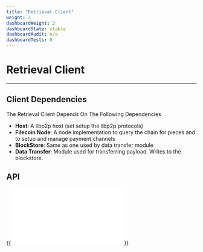 ```yaml
---
title: "Retrieval Client"
weight: 3
dashboardWeight: 2
dashboardState: stable
dashboardAudit: n/a
dashboardTests: 0
---
```


# Retrieval Client
---

## Client Dependencies

The Retrieval Client Depends On The Following Dependencies

- **Host**: A libp2p host (set setup the libp2p protocols)
- **Filecoin Node**: A node implementation to query the chain for pieces and to setup and manage payment channels
- **BlockStore**: Same as one used by data transfer module
- **Data Transfer**: Module used for transferring payload. Writes to the blockstore.

## API

{{<embed src="/modules/go-fil-markets/retrievalmarket/client.go"  lang="go">}}